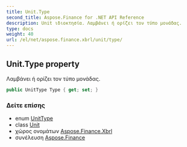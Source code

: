 ```yaml
---
title: Unit.Type
second_title: Aspose.Finance for .NET API Reference
description: Unit ιδιοκτησία. Λαμβάνει ή ορίζει τον τύπο μονάδας.
type: docs
weight: 40
url: /el/net/aspose.finance.xbrl/unit/type/
---
```

## Unit.Type property

Λαμβάνει ή ορίζει τον τύπο μονάδας.

```csharp
public UnitType Type { get; set; }
```

### Δείτε επίσης

* enum [UnitType](../../unittype/)
* class [Unit](../)
* χώρος ονομάτων [Aspose.Finance.Xbrl](../../unit/)
* συνέλευση [Aspose.Finance](../../../)


